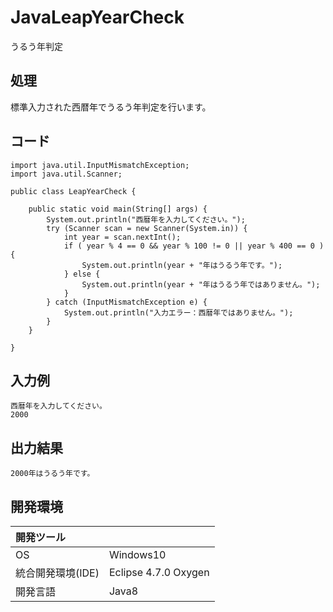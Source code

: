 # JavaLeapYearCheck
うるう年判定

## 処理
標準入力された西暦年でうるう年判定を行います。

## コード
```
import java.util.InputMismatchException;
import java.util.Scanner;

public class LeapYearCheck {

	public static void main(String[] args) {
		System.out.println("西暦年を入力してください。");
		try (Scanner scan = new Scanner(System.in)) {
			int year = scan.nextInt();
			if ( year % 4 == 0 && year % 100 != 0 || year % 400 == 0 ) {
				System.out.println(year + "年はうるう年です。");
			} else {
				System.out.println(year + "年はうるう年ではありません。");
			}
		} catch (InputMismatchException e) {
			System.out.println("入力エラー：西暦年ではありません。");
		}
	}

}
```

## 入力例
```
西暦年を入力してください。
2000
```

## 出力結果  
```
2000年はうるう年です。
```
  
## 開発環境
| 開発ツール |  |
|:-|:-|
| OS | Windows10 |
| 統合開発環境(IDE) | Eclipse 4.7.0 Oxygen |
| 開発言語 | Java8 |
